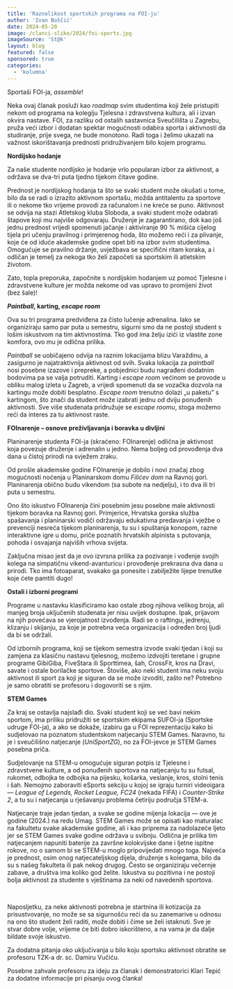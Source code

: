 ```yaml
---
title: 'Raznolikost sportskih programa na FOI-ju'
author: 'Ivan Boščić'
date: 2024-05-20
image: /clanci-slike/2024/foi-sports.jpg
imageSource: 'St@k'
layout: blog
featured: false
sponsored: true
categories:
  - 'kolumna'
---
```


Sportaši FOI-ja, _assemble_!

Neka ovaj članak posluži kao _roadmap_ svim studentima koji žele pristupiti nekom od programa na kolegiju Tjelesna i zdravstvena kultura, ali i izvan okvira nastave. FOI, za razliku od ostalih sastavnica Sveučilišta u Zagrebu, pruža veći izbor i dodatan spektar mogućnosti odabira sporta i aktivnosti da studiranje, prije svega, ne bude monotono. Radi toga i želimo ukazati na važnost iskorištavanja prednosti pridruživanjem bilo kojem programu.

**Nordijsko hodanje**

Za naše studente nordijsko je hodanje vrlo popularan izbor za aktivnost, a održava se dva-tri puta tjedno tijekom čitave godine.

Prednost je nordijskog hodanja ta što se svaki student može okušati u tome, bilo da se radi o izrazito aktivnom sportašu, možda antitalentu za sportove ili o nekome tko vrijeme provodi za računalom i ne kreće se puno. Aktivnost se odvija na stazi Atletskog kluba Sloboda, a svaki student može odabrati štapove koji mu najviše odgovaraju. Druženje je zagarantirano, dok kao još jednu prednost vrijedi spomenuti jačanje i aktiviranje 90 % mišića cijelog tijela pri učenju pravilnog i primjerenog hoda, što možemo reći i za plivanje, koje će od iduće akademske godine opet biti na izbor svim studentima. Omogućuje se pravilno držanje, uvježbava se specifični ritam koraka, a i odličan je temelj za nekoga tko želi započeti sa sportskim ili atletskim životom.

Zato, topla preporuka, započnite s nordijskim hodanjem uz pomoć Tjelesne i zdravstvene kulture jer možda nekome od vas upravo to promijeni život (bez šale)!

**_Paintball_, karting, _escape room_**

Ova su tri programa predviđena za čisto lučenje adrenalina. Iako se organiziraju samo par puta u semestru, sigurni smo da ne postoji student s lošim iskustvom na tim aktivnostima. Tko god ima želju izići iz vlastite zone komfora, ovo mu je odlična prilika.

_Paintball_ se uobičajeno odvija na raznim lokacijama blizu Varaždinu, a zasigurno je najatraktivnija aktivnost od svih. Svaka lokacija za _paintball_ nosi posebne izazove i prepreke, a pobjednici budu nagrađeni dodatnim bodovima pa se valja potruditi. Karting i _escape room_ većinom se provode u obliku malog izleta u Zagreb, a vrijedi spomenuti da se vozačka dozvola na kartingu može dobiti besplatno. _Escape room_ trenutno dolazi „u paketu” s kartingom, što znači da student može izabrati jednu od dviju ponuđenih aktivnosti. Sve više studenata pridružuje se _escape roomu_, stoga možemo reći da interes za tu aktivnost raste.

**FOInarenje – osnove preživljavanja i boravka u divljini**

Planinarenje studenta FOI-ja (skraćeno: FOInarenje) odlična je aktivnost koja povezuje druženje i adrenalin u jedno. Nema boljeg od provođenja dva dana u čistoj prirodi na svježem zraku.

Od prošle akademske godine FOInarenje je dobilo i novi značaj zbog mogućnosti noćenja u Planinarskom domu _Filićev dom_ na Ravnoj gori. Planinarenja obično budu vikendom (sa subote na nedjelju), i to dva ili tri puta u semestru.

Ono što iskustvo FOInarenja čini posebnim jesu posebne male aktivnosti tijekom boravka na Ravnoj gori. Primjerice, Hrvatska gorska služba spašavanja i planinarski vodiči održavaju edukativna predavanja i vježbe o prevenciji nesreća tijekom planinarenja, tu su i spuštanja konopom, razne interaktivne igre u domu, priče poznatih hrvatskih alpinista s putovanja, pohoda i osvajanja najviših vrhova svijeta.

Zaključna misao jest da je ovo izvrsna prilika za pozivanje i vođenje svojih kolega na simpatičnu vikend-avanturicu i provođenje prekrasna dva dana u prirodi. Tko ima fotoaparat, svakako ga ponesite i zabilježite lijepe trenutke koje ćete pamtiti dugo!

**Ostali i izborni programi**

Programe u nastavku klasificiramo kao ostale zbog njihova velikog broja, ali manjeg broja uključenih studenata jer nisu uvijek dostupne. Ipak, prijavom na njih povećava se vjerojatnost izvođenja. Radi se o raftingu, jedrenju, klizanju i skijanju, za koje je potrebna veća organizacija i određen broj ljudi da bi se održali.

Od izbornih programa, koji se tijekom semestra izvode svaki tjedan i koji su zamjena za klasičnu nastavu tjelesnog, možemo izdvojiti teretane i grupne programe GibiGiba, FiveStara ili Sporttimea, šah, CrossFit, kros na Dravi, savate i ostale borilačke sportove. Štoviše, ako neki student ima neku svoju aktivnost ili sport za koji je siguran da se može izvoditi, zašto ne? Potrebno je samo obratiti se profesoru i dogovoriti se s njim.

**STEM Games**

Za kraj se ostavlja najslađi dio. Svaki student koji se već bavi nekim sportom, ima priliku pridružiti se sportskim ekipama SUFOI-ja (Sportske udruge FOI-ja), a ako se dokaže, izabiru ga u FOI reprezentaciju kako bi sudjelovao na poznatom studentskom natjecanju STEM Games. Naravno, tu je i sveučilišno natjecanje (_UniSportZG_), no za FOI-jevce je STEM Games posebna priča.

Sudjelovanje na STEM-u omogućuje siguran potpis iz Tjelesne i zdravstvene kulture, a od ponuđenih sportova na natjecanju tu su futsal, rukomet, odbojka te odbojka na pijesku, košarka, veslanje, kros, stolni tenis i šah. Nemojmo zaboraviti eSports sekciju u kojoj se igraju turniri videoigara &mdash; _League of Legends, Rocket League, FC24_ (nekada FIFA) i _Counter-Strike 2_, a tu su i natjecanja u rješavanju problema četiriju područja STEM-a.

Natjecanje traje jedan tjedan, a svake se godine mijenja lokacija &mdash; ove je godine (2024.) na redu Umag. STEM Games može se opisati kao maturalac na fakultetu svake akademske godine, ali i kao priprema za nadolazeće ljeto jer se STEM Games svake godine održava u svibnju. Odlična je prilika tim natjecanjem napuniti baterije za završne kolokvijske dane i ljetne ispitne rokove, no o samom bi se STEM-u moglo pripovijedati mnogo toga. Najveća je prednost, osim onog natjecateljskog dijela, druženje s kolegama, bilo da su s našeg fakulteta ili pak nekog drugog. Često se organiziraju večernje zabave, a društva ima koliko god želite. Iskustva su pozitivna i ne postoji bolja aktivnost za studente s vještinama za neki od navedenih sportova.

<br>

Naposljetku, za neke aktivnosti potrebna je startnina ili kotizacija za prisustvovanje, no može se sa sigurnošću reći da su zanemarive u odnosu na ono što student želi raditi, može dobiti i čime se želi istaknuti. Sve je stvar dobre volje, vrijeme će biti dobro iskorišteno, a na vama je da dalje bildate svoje iskustvo.

Za dodatna pitanja oko uključivanja u bilo koju sportsku aktivnost obratite se profesoru TZK-a dr. sc. Damiru Vučiću.

Posebne zahvale profesoru za ideju za članak i demonstratorici Klari Tepić za dodatne informacije pri pisanju ovog članka!
